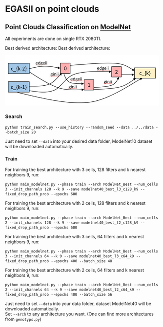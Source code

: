 # EGASII on point clouds 
## Point Clouds Classification on [ModelNet](https://modelnet.cs.princeton.edu/)
All experiments are done on single RTX 2080TI.

Best derived architecture:
Best derived architecture:
<p align="center">
  <img src='../../pic/modelnet.jpg' width=600>
</p>

### Search 
``` 
python train_search.py --use_history --random_seed --data ../../data --batch_size 20
```

Just need to set `--data` into your desired data folder, ModelNet10 dataset will be downloaded automatically.

### Train
For training the best architecture with 3 cells, 128 filters and k nearest neighbors 9, run:
```
python main_modelnet.py --phase train --arch ModelNet_Best --num_cells 3 --init_channels 128 --k 9 --save modelnet40_best_l3_c128_k9 --fixed_drop_path_prob --epochs 600
```
For training the best architecture with 2 cells, 128 filters and k nearest neighbors 9, run:
```
python main_modelnet.py --phase train --arch ModelNet_Best --num_cells 2 --init_channels 128 --k 9 --save modelnet40_best_l2_c128_k9 --fixed_drop_path_prob --epochs 600
```
For training the best architecture with 3 cells, 64 filters and k nearest neighbors 9, run:
```
python main_modelnet.py --phase train --arch ModelNet_Best --num_cells 3 --init_channels 64 --k 9 --save modelnet40_best_l3_c64_k9 --fixed_drop_path_prob --epochs 400 --batch_size 48
```
For training the best architecture with 2 cells, 64 filters and k nearest neighbors 9, run:
```
python main_modelnet.py --phase train --arch ModelNet_Best --num_cells 2 --init_channels 64 --k 9 --save modelnet40_best_l2_c64_k9 --fixed_drop_path_prob --epochs 400 --batch_size 56
```
Just need to set `--data` into your data folder, dataset ModelNet40 will be downloaded automatically.  
Set `--arch` to any architecture you want. (One can find more architectures from `genotyps.py`) 

